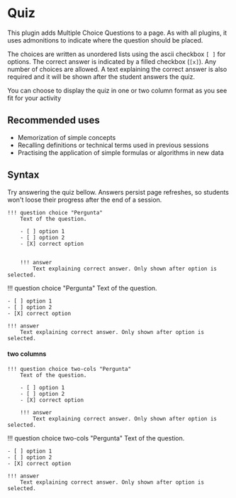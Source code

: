 # Quiz

This plugin adds Multiple Choice Questions to a page. As with all plugins, it uses admonitions to indicate where the question should be placed. 

The choices are written as unordered lists using the ascii checkbox `[ ]` for options. The correct answer is indicated by a filled checkbox (`[x]`). Any number of choices are allowed. A text explaining the correct answer is also required and it will be shown after the student answers the quiz. 

You can choose to display the quiz in one or two column format as you see fit for your activity 

## Recommended uses

* Memorization of simple concepts
* Recalling definitions or technical terms used in previous sessions
* Practising the application of simple formulas or algorithms in new data

## Syntax

Try answering the quiz bellow. Answers persist page refreshes, so students won't loose their progress after the end of a session. 

```
!!! question choice "Pergunta"
    Text of the question. 

    - [ ] option 1
    - [ ] option 2
    - [X] correct option


    !!! answer
        Text explaining correct answer. Only shown after option is selected.
```

!!! question choice "Pergunta"
    Text of the question. 

    - [ ] option 1
    - [ ] option 2
    - [X] correct option

    !!! answer
        Text explaining correct answer. Only shown after option is selected.

#### two columns

```
!!! question choice two-cols "Pergunta"
    Text of the question. 

    - [ ] option 1
    - [ ] option 2
    - [X] correct option

    !!! answer
        Text explaining correct answer. Only shown after option is selected.
```

!!! question choice two-cols "Pergunta"
    Text of the question. 

    - [ ] option 1
    - [ ] option 2
    - [X] correct option

    !!! answer
        Text explaining correct answer. Only shown after option is selected.

